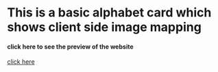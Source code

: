 <h1>This is a  basic alphabet card which shows client side image mapping</h1>
<h4>click here to see the preview of the website</h4>
<a href="#">click here</a>
